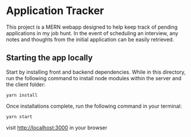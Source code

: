 # Application Tracker

This project is a MERN webapp designed to help keep track of pending applications in my job hunt.
In the event of scheduling an interview, any notes and thoughts from the initial application can be easily retrieved.

## Starting the app locally

Start by installing front and backend dependencies. While in this directory, run the following command to install node modules within the server and the client folder:

```
yarn install
```

Once installations complete, run the following command in your terminal:

```
yarn start
```

visit <http://localhost:3000> in your browser